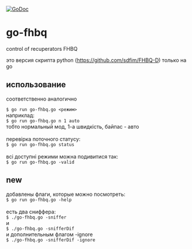 [![GoDoc](https://godoc.org/github.com/sdfim/go-fhbq?status.svg)](https://godoc.org/github.com/sdfim/go-fhbq)

go-fhbq
=======
 control of recuperators FHBQ
 
 это версия скрипта python (https://github.com/sdfim/FHBQ-D) только на go

использование
-------------
соответственно аналогично

`$ go run go-fhbq.go <режим>` <br>
наприклад:  <br>
`$ go run go-fhbq.go n 1 auto`  <br>
тобто нормальный мод, 1-а швидкість, байпас - авто  <br>
 <br>
перевірка поточного статусу:  <br>
`$ go run go-fhbq.go status`  <br>
 <br>
всі доступні режими можна подивитися так:  <br>
`$ go run go-fhbq.go -valid`  <br>

new
---
добавлены флаги, которые можно посмотреть:  <br>
`$ go run go-fhbq.go -help`  <br>
 <br>
есть два сниффера: <br>
`$ ./go-fhbq.go -sniffer`  <br>
и  <br>
`$ ./go-fhbq.go -snifferDif`  <br>
и дополнительным флагом -ignore <br>
`$ ./go-fhbq.go -snifferDif -ignore`  <br>

